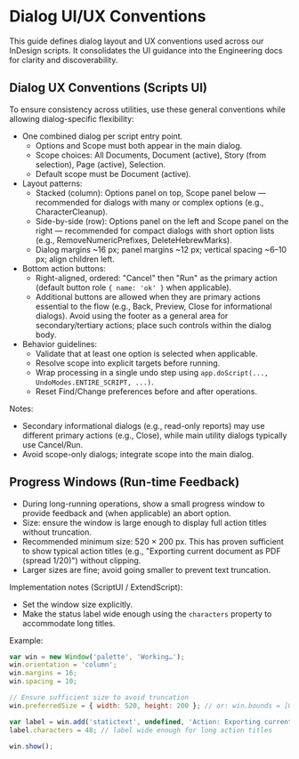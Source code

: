 # Dialog UI/UX Conventions

This guide defines dialog layout and UX conventions used across our InDesign scripts. It consolidates the UI guidance into the Engineering docs for clarity and discoverability.

## Dialog UX Conventions (Scripts UI)

To ensure consistency across utilities, use these general conventions while allowing dialog-specific flexibility:

- One combined dialog per script entry point.
  - Options and Scope must both appear in the main dialog.
  - Scope choices: All Documents, Document (active), Story (from selection), Page (active), Selection.
  - Default scope must be Document (active).
- Layout patterns:
  - Stacked (column): Options panel on top, Scope panel below — recommended for dialogs with many or complex options (e.g., CharacterCleanup).
  - Side-by-side (row): Options panel on the left and Scope panel on the right — recommended for compact dialogs with short option lists (e.g., RemoveNumericPrefixes, DeleteHebrewMarks).
  - Dialog margins ~16 px; panel margins ~12 px; vertical spacing ~6–10 px; align children left.
- Bottom action buttons:
  - Right-aligned, ordered: "Cancel" then "Run" as the primary action (default button role `{ name: 'ok' }` when applicable).
  - Additional buttons are allowed when they are primary actions essential to the flow (e.g., Back, Preview, Close for informational dialogs). Avoid using the footer as a general area for secondary/tertiary actions; place such controls within the dialog body.
- Behavior guidelines:
  - Validate that at least one option is selected when applicable.
  - Resolve scope into explicit targets before running.
  - Wrap processing in a single undo step using `app.doScript(..., UndoModes.ENTIRE_SCRIPT, ...)`.
  - Reset Find/Change preferences before and after operations.

Notes:
- Secondary informational dialogs (e.g., read-only reports) may use different primary actions (e.g., Close), while main utility dialogs typically use Cancel/Run.
- Avoid scope-only dialogs; integrate scope into the main dialog.

## Progress Windows (Run-time Feedback)

- During long-running operations, show a small progress window to provide feedback and (when applicable) an abort option.
- Size: ensure the window is large enough to display full action titles without truncation.
- Recommended minimum size: 520 × 200 px. This has proven sufficient to show typical action titles (e.g., "Exporting current document as PDF (spread 1/20)") without clipping.
- Larger sizes are fine; avoid going smaller to prevent text truncation.

Implementation notes (ScriptUI / ExtendScript):
- Set the window size explicitly.
- Make the status label wide enough using the `characters` property to accommodate long titles.

Example:

```jsx
var win = new Window('palette', 'Working…');
win.orientation = 'column';
win.margins = 16;
win.spacing = 10;

// Ensure sufficient size to avoid truncation
win.preferredSize = { width: 520, height: 200 }; // or: win.bounds = [0, 0, 520, 200];

var label = win.add('statictext', undefined, 'Action: Exporting current document…');
label.characters = 48; // label wide enough for long action titles

win.show();
```
